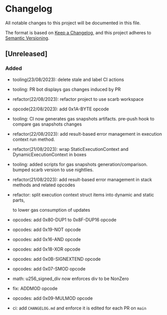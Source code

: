 # Changelog

All notable changes to this project will be documented in this file.

The format is based on [Keep a Changelog](https://keepachangelog.com/en/1.0.0/),
and this project adheres to
[Semantic Versioning](https://semver.org/spec/v2.0.0.html).

## [Unreleased]

### Added

- tooling(23/08/2023): delete stale and label CI actions
- tooling: PR bot displays gas changes induced by PR 
- refactor(22/08/2023): refactor project to use scarb workspace
- opcode(22/08/2023): add 0x1A-BYTE opcode
- tooling: CI now generates gas snapshots artifacts. pre-push hook to compare
  gas snapshots changes
- refactor(22/08/2023): add result-based error management in execution context
  run method.
- refactor(21/08/2023): wrap StaticExecutionContext and DynamicExecutionContext
  in boxes
- tooling: added scripts for gas snapshots generation/comparison. bumped scarb
  version to use nightlies.
- refactor(21/08/2023): add result-based error management in stack methods and
  related opcodes
- refactor: split execution context struct items into dynamic and static parts,

  to lower gas consumption of updates

- opcodes: add 0x80-DUP1 to 0x8F-DUP16 opcode
- opcodes: add 0x19-NOT opcode
- opcodes: add 0x16-AND opcode
- opcodes: add 0x18-XOR opcode
- opcodes: add 0x0B-SIGNEXTEND opcode
- opcodes: add 0x07-SMOD opcode
- math: u256_signed_div now enforces div to be NonZero
- fix: ADDMOD opcode
- opcodes: add 0x09-MULMOD opcode
- ci: add `CHANGELOG.md` and enforce it is edited for each PR on `main`
